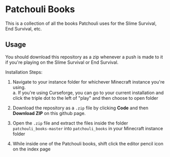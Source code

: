 # Patchouli Books

This is a collection of all the books Patchouli uses for the Slime Survival, End Survival, etc.

## Usage

You should download this repository as a zip whenever a push is made to it if you're playing on the Slime Survival or End Survival.

Installation Steps:

1. Navigate to your instance folder for whichever Minecraft instance you're using.  
  a. If you're using Curseforge, you can go to your current installation and click the triple dot to the left of "play" and then choose to open folder

2. Download the repository as a `.zip` file by clicking **Code** and then **Download ZIP** on this github page.

3. Open the `.zip` file and extract the files inside the folder `patchouli_books-master` into `patchouli_books` in your Minecraft instance folder

4. While inside one of the Patchouli books, shift click the editor pencil icon on the index page
